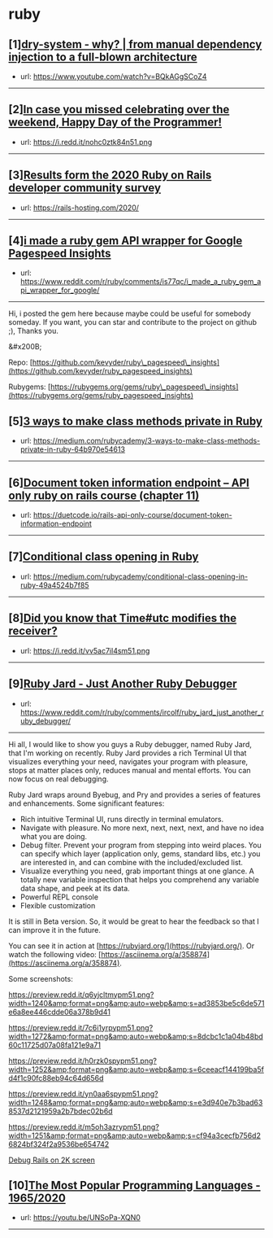 # ruby
## [1][dry-system - why? | from manual dependency injection to a full-blown architecture](https://www.reddit.com/r/ruby/comments/isgjfz/drysystem_why_from_manual_dependency_injection_to/)
- url: https://www.youtube.com/watch?v=BQkAGgSCoZ4
---

## [2][In case you missed celebrating over the weekend, Happy Day of the Programmer!](https://www.reddit.com/r/ruby/comments/iskwz0/in_case_you_missed_celebrating_over_the_weekend/)
- url: https://i.redd.it/nohc0ztk84n51.png
---

## [3][Results form the 2020 Ruby on Rails developer community survey](https://www.reddit.com/r/ruby/comments/is35ga/results_form_the_2020_ruby_on_rails_developer/)
- url: https://rails-hosting.com/2020/
---

## [4][i made a ruby gem API wrapper for Google Pagespeed Insights](https://www.reddit.com/r/ruby/comments/is77qc/i_made_a_ruby_gem_api_wrapper_for_google/)
- url: https://www.reddit.com/r/ruby/comments/is77qc/i_made_a_ruby_gem_api_wrapper_for_google/
---
Hi, i posted the gem here because maybe could be useful for somebody someday. If you want, you can star and contribute to the project on github ;), Thanks you.

&amp;#x200B;

Repo: [https://github.com/kevyder/ruby\_pagespeed\_insights](https://github.com/kevyder/ruby_pagespeed_insights)

Rubygems: [https://rubygems.org/gems/ruby\_pagespeed\_insights](https://rubygems.org/gems/ruby_pagespeed_insights)
## [5][3 ways to make class methods private in Ruby](https://www.reddit.com/r/ruby/comments/isfick/3_ways_to_make_class_methods_private_in_ruby/)
- url: https://medium.com/rubycademy/3-ways-to-make-class-methods-private-in-ruby-64b970e54613
---

## [6][Document token information endpoint – API only ruby on rails course (chapter 11)](https://www.reddit.com/r/ruby/comments/is4s3l/document_token_information_endpoint_api_only_ruby/)
- url: https://duetcode.io/rails-api-only-course/document-token-information-endpoint
---

## [7][Conditional class opening in Ruby](https://www.reddit.com/r/ruby/comments/irtuw8/conditional_class_opening_in_ruby/)
- url: https://medium.com/rubycademy/conditional-class-opening-in-ruby-49a4524b7f85
---

## [8][Did you know that Time#utc modifies the receiver?](https://www.reddit.com/r/ruby/comments/irkhj2/did_you_know_that_timeutc_modifies_the_receiver/)
- url: https://i.redd.it/vv5ac7il4sm51.png
---

## [9][Ruby Jard - Just Another Ruby Debugger](https://www.reddit.com/r/ruby/comments/ircolf/ruby_jard_just_another_ruby_debugger/)
- url: https://www.reddit.com/r/ruby/comments/ircolf/ruby_jard_just_another_ruby_debugger/
---
Hi all, I would like to show you guys a Ruby debugger, named Ruby  Jard, that I'm working on recently. Ruby Jard provides a rich Terminal  UI that visualizes everything your need, navigates your program with  pleasure, stops at matter places only, reduces manual and mental  efforts. You can now focus on real debugging.

Ruby Jard wraps around Byebug, and Pry and provides a series of features and enhancements. Some significant features:

* Rich intuitive Terminal UI, runs directly in terminal emulators.
* Navigate with pleasure. No more next, next, next, next, and have no idea what you are doing.
* Debug filter. Prevent your program from stepping into weird places.  You can specify which layer (application only, gems, standard libs,  etc.) you are interested in, and can combine with the included/excluded  list.
* Visualize everything you need, grab important things at one glance. A  totally new variable inspection that helps you comprehend any variable  data shape, and peek at its data.
* Powerful REPL console
* Flexible customization

It is still in Beta version. So, it would be great to hear the feedback so that I can improve it in the future.

You can see it in action at [https://rubyjard.org/](https://rubyjard.org/). Or watch the following video: [https://asciinema.org/a/358874](https://asciinema.org/a/358874).

Some screenshots:

https://preview.redd.it/q6yjcltmypm51.png?width=1240&amp;format=png&amp;auto=webp&amp;s=ad3853be5c6de571e6a8ee446cdde06a378b9d41

https://preview.redd.it/7c6i1yrpypm51.png?width=1272&amp;format=png&amp;auto=webp&amp;s=8dcbc1c1a04b48bd60c11725d07a08fa121e9a71

https://preview.redd.it/h0rzk0spypm51.png?width=1252&amp;format=png&amp;auto=webp&amp;s=6ceeacf144199ba5fd4f1c90fc88eb94c64d656d

https://preview.redd.it/yn0aa6spypm51.png?width=1248&amp;format=png&amp;auto=webp&amp;s=e3d940e7b3bad638537d2121959a2b7bdec02b6d

https://preview.redd.it/m5oh3azrypm51.png?width=1251&amp;format=png&amp;auto=webp&amp;s=cf94a3cecfb756d26824bf324f2a9536be654742

[Debug Rails on 2K screen](https://preview.redd.it/f0mt8bzsypm51.png?width=2559&amp;format=png&amp;auto=webp&amp;s=ca3522c663fa6f1b102ae5498d8db853f1137760)
## [10][The Most Popular Programming Languages - 1965/2020](https://www.reddit.com/r/ruby/comments/irh1dr/the_most_popular_programming_languages_19652020/)
- url: https://youtu.be/UNSoPa-XQN0
---

